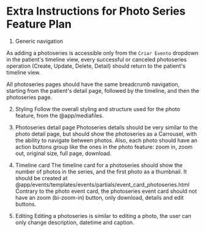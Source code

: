 # Extra Instructions for Photo Series Feature Plan

1. Generic navigation

As adding a photoseries is accessible only from the `Criar Evento` dropdown in the patient's timeline view, every successful or canceled photoseries operation (Create, Update, Delete, Detail) should return to the patient's timeline view.

All photoseries pages should have the same breadcrumb navigation, starting from the patient's detail page, followed by the timeline, and then the photoseries page.

2. Styling
Follow the overall styling and structure used for the photo feature, from the @app/mediafiles.

3. Photoseries detail page
Photoseries details should be very similar to the photo detail page, but should show the photoseries as a Carrousel, with the ability to navigate between photos. Also, each photo should have an action buttons group like the ones in the photo feature: zoom in, zoom out, original size, full page, download.

4. Timeline card
The timeline card for a photoseries should show the number of photos in the series, and the first photo as a thumbnail.
It should be created at @app/events/templates/events/partials/event_card_photoseries.html
Contrary to the photo event card, the photoseries event card should not have an zoom (bi-zoom-in) button, only download, details and edit buttons.

5. Editing
Editing a photoseries is similar to editing a photo, the user can only change description, datetime and caption.